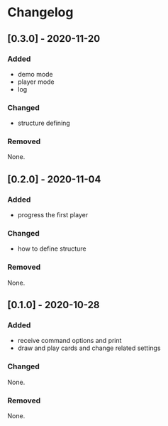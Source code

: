 # Changelog

## [0.3.0] - 2020-11-20
### Added
 - demo mode
 - player mode
 - log
### Changed
 - structure defining
### Removed
None.

## [0.2.0] - 2020-11-04
### Added
 - progress the first player
### Changed
 - how to define structure
### Removed
None.

## [0.1.0] - 2020-10-28
### Added
 - receive command options and print
 - draw and play cards and change related settings
### Changed
None.
### Removed
None.